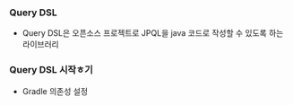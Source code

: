 ### Query DSL

- Query DSL은 오픈소스 프로젝트로 JPQL을 java 코드로 작성할 수 있도록 하는 라이브러리

### Query DSL 시작ㅎ기
- Gradle 의존성 설정